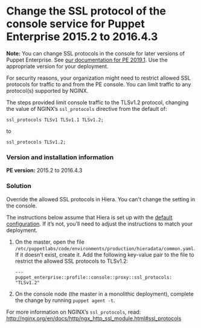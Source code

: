 # Change the SSL protocol of the console service for Puppet Enterprise 2015.2 to 2016.4.3
<p><strong>Note:</strong> You can change SSL protocols in the console for later versions of Puppet Enterprise. See <a href="https://puppet.com/docs/pe/2019.1/enable_tlsv1.html">our documentation for PE 2019.1</a>. Use the appropriate version for your deployment.</p>
<p>For security reasons, your organization might need to restrict allowed SSL protocols for traffic to and from the PE console. You can limit traffic to any protocol(s) supported by NGINX.</p>
<p>The steps provided limit console traffic to the TLSv1.2 protocol, changing the value of NGINX’s <code>ssl_protocols</code> directive from the default of:</p>
<pre><code>ssl_protocols TLSv1 TLSv1.1 TLSv1.2;</code></pre>
<p>to</p>
<pre><code>ssl_protocols TLSv1.2;</code></pre>
<h3 id="version-and-installation-information">Version and installation information</h3>
<p><strong>PE version:</strong> 2015.2 to 2016.4.3</p>
<h3 id="solution">Solution</h3>
<p>Override the allowed SSL protocols in Hiera. You can't change the setting in the console.</p>
<p>The instructions below assume that Hiera is set up with the <a href="https://github.com/puppetlabs/docs-archive/blob/master/hiera/3.1/configuring.markdown">default configuration</a>. If it’s not, you’ll need to adjust the instructions to match your deployment.</p>
<ol style="list-style-type: decimal;">
<li>
<p>On the master, open the file <code>/etc/puppetlabs/code/environments/production/hieradata/common.yaml</code>. If it doesn’t exist, create it. Add the following key-value pair to the file to restrict the allowed SSL protocols to TLSv1.2:</p>
<p><code>---</code><br> <code>puppet_enterprise::profile::console::proxy::ssl_protocols: "TLSv1.2"</code></p>
</li>
<li>
<p>On the console node (the master in a monolithic deployment), complete the change by running <code>puppet agent -t</code>.</p>
</li>
</ol>
<p>For more information on NGINX’s <code>ssl_protocols</code>, read: <a class="uri" href="http://nginx.org/en/docs/http/ngx_http_ssl_module.html#ssl_protocols">http://nginx.org/en/docs/http/ngx_http_ssl_module.html#ssl_protocols</a></p>
